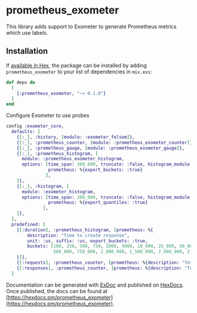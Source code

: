 # prometheus_exometer

This library adds support to Exometer to generate Prometheus metrics
which use labels. 


## Installation

If [available in Hex](https://hex.pm/docs/publish), the package can be installed
by adding `prometheus_exometer` to your list of dependencies in `mix.exs`:

```elixir
def deps do
  [
    {:prometheus_exometer, "~> 0.1.0"}
  ]
end
```

Configure Exometer to use probes 

```elixir
config :exometer_core,
  defaults: [
    {[:_], :history, [module: :exometer_folsom]},
    {[:_], :prometheus_counter, [module: :prometheus_exometer_counter]},
    {[:_], :prometheus_gauge, [module: :prometheus_exometer_gauge]},
    {[:_], :prometheus_histogram, [
      module: :prometheus_exometer_histogram,
      options: [time_span: 300_000, truncate: :false, histogram_module: :exometer_slide, keep_high: 100,
                prometheus: %{export_buckets: :true}
               ],
    ]},
    {[:_], :histogram, [
      module: :exometer_histogram,
      options: [time_span: 300_000, truncate: :false, histogram_module: :exometer_slide, keep_high: 100,
                prometheus: %{export_quantiles: :true}
              ],
    ]},
  ],
  predefined: [
    {[:duration], :prometheus_histogram, [prometheus: %{
        description: "Time to create response",
        unit: :us, suffix: :us, export_buckets: :true,
        buckets: [100, 250, 500, 750, 1000, 5000, 10_000, 25_000, 50_000, 75_000, 100_000,
                  500_000, 750_000, 1_000_000, 1_500_000, 2_000_000, 2_100_000, 2_500_000],
    }]},
    {[:requests], :prometheus_counter, [prometheus: %{description: "Total number of requests"}]},
    {[:responses], :prometheus_counter, [prometheus: %{description: "Total number of responses"}]},
  ]
```

Documentation can be generated with [ExDoc](https://github.com/elixir-lang/ex_doc)
and published on [HexDocs](https://hexdocs.pm). Once published, the docs can
be found at [https://hexdocs.pm/prometheus_exometer](https://hexdocs.pm/prometheus_exometer).
